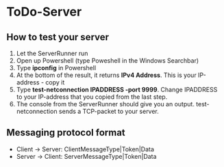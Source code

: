# ToDo-Server

## How to test your server
1. Let the ServerRunner run
2. Open up Powershell (type Poweshell in the Windows Searchbar)
3. Type **ipconfig** in Powershell
4. At the bottom of the result, it returns **IPv4 Address**. This is your IP-address - copy it
5. Type **test-netconnection IPADDRESS -port 9999**. Change IPADDRESS to your IP-address that you copied from the last step.
6. The console from the ServerRunner should give you an output. test-netconnection sends a TCP-packet to your server.

## Messaging protocol format
- Client -> Server: ClientMessageType|Token|Data
- Server -> Client: ServerMessageType|Token|Data